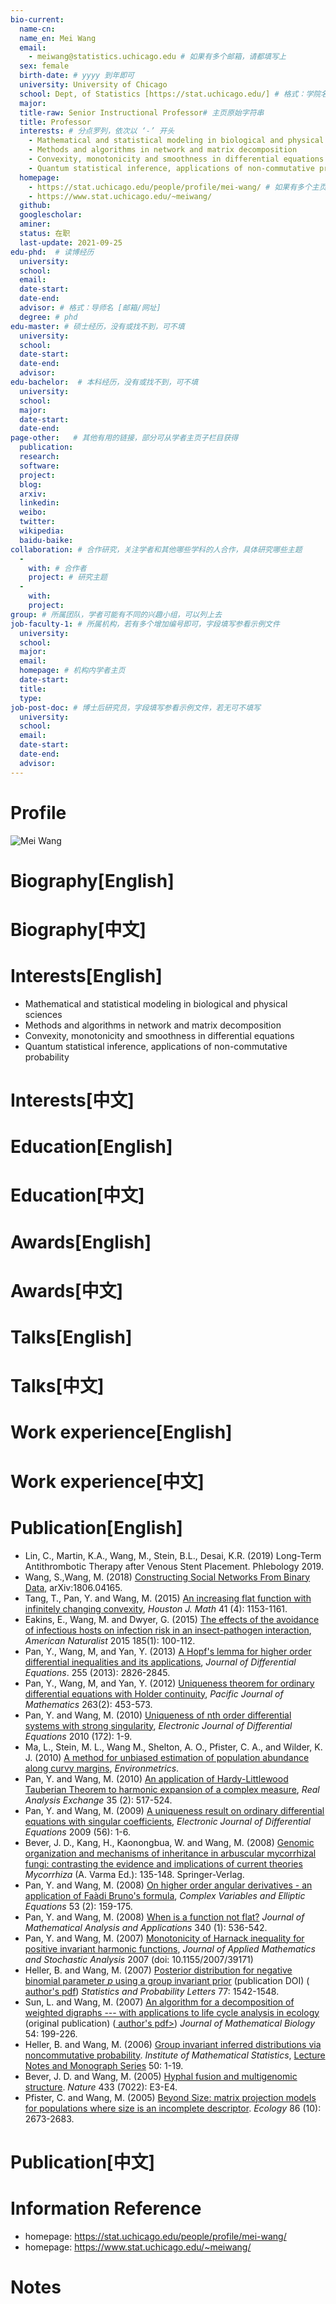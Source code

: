 ```yaml
---
bio-current:
  name-cn: 
  name_en: Mei Wang
  email: 
    - meiwang@statistics.uchicago.edu # 如果有多个邮箱，请都填写上
  sex: female
  birth-date: # yyyy 到年即可
  university: University of Chicago 
  school: Dept, of Statistics [https://stat.uchicago.edu/] # 格式：学院名称[学院官网链接]
  major: 
  title-raw: Senior Instructional Professor# 主页原始字符串
  title: Professor
  interests: # 分点罗列，依次以 ‘-’ 开头
    - Mathematical and statistical modeling in biological and physical sciences
    - Methods and algorithms in network and matrix decomposition
    - Convexity, monotonicity and smoothness in differential equations
    - Quantum statistical inference, applications of non-commutative probability
  homepage: 
    - https://stat.uchicago.edu/people/profile/mei-wang/ # 如果有多个主页，请都填写上
    - https://www.stat.uchicago.edu/~meiwang/
  github: 
  googlescholar: 
  aminer: 
  status: 在职
  last-update: 2021-09-25
edu-phd:  # 读博经历
  university: 
  school: 
  email: 
  date-start: 
  date-end: 
  advisor: # 格式：导师名 [邮箱/网址]
  degree: # phd
edu-master: # 硕士经历，没有或找不到，可不填
  university: 
  school: 
  date-start: 
  date-end: 
  advisor:
edu-bachelor:  # 本科经历，没有或找不到，可不填
  university: 
  school: 
  major: 
  date-start: 
  date-end: 
page-other:   # 其他有用的链接，部分可从学者主页子栏目获得
  publication: 
  research: 
  software: 
  project: 
  blog: 
  arxiv: 
  linkedin: 
  weibo:
  twitter:
  wikipedia:
  baidu-baike:
collaboration: # 合作研究，关注学者和其他哪些学科的人合作，具体研究哪些主题
  - 
    with: # 合作者
    project: # 研究主题
  - 
    with: 
    project: 
group: # 所属团队，学者可能有不同的兴趣小组，可以列上去
job-faculty-1: # 所属机构，若有多个增加编号即可，字段填写参看示例文件
  university: 
  school: 
  major: 
  email: 
  homepage: # 机构内学者主页
  date-start: 
  title: 
  type: 
job-post-doc: # 博士后研究员，字段填写参看示例文件，若无可不填写
  university: 
  school: 
  email: 
  date-start: 
  date-end: 
  advisor: 
---
```


# Profile

![Mei Wang](https://d3qi0qp55mx5f5.cloudfront.net/stat/i/people/Faculty/Wang_Mei_600x600.jpg?mtime=1565184616)

# Biography[English]

# Biography[中文]

# Interests[English]

- Mathematical and statistical modeling in biological and physical sciences
- Methods and algorithms in network and matrix decomposition
- Convexity, monotonicity and smoothness in differential equations
- Quantum statistical inference, applications of non-commutative probability

# Interests[中文]

# Education[English]

# Education[中文]

# Awards[English]

# Awards[中文]

# Talks[English]

# Talks[中文]

# Work experience[English]

# Work experience[中文]

# Publication[English]

- Lin, C., Martin, K.A., Wang, M., Stein, B.L., Desai, K.R. (2019)  Long-Term Antithrombotic Therapy after Venous Stent Placement. Phlebology 2019.
- Wang, S.,Wang, M. (2018)  [Constructing Social Networks From Binary Data](https://arxiv.org/pdf/1806.04165.pdf), arXiv:1806.04165.
- Tang, T., Pan, Y. and Wang, M. (2015)  [An increasing flat function with infinitely changing convexity](http://www.stat.uchicago.edu/~meiwang/research/HJM2015.pdf), *Houston J. Math* 41 (4): 1153-1161.
- Eakins, E., Wang, M. and Dwyer, G. (2015)  [The effects of the avoidance of infectious hosts on infection risk in an insect-pathogen interaction](http://www.stat.uchicago.edu/~meiwang/research/LibbyGreg15.pdf), *American Naturalist* 2015 185(1): 100-112.
- Pan, Y., Wang, M, and Yan, Y. (2013)  [A Hopf's lemma for higher order differential inequalities and its applications](http://www.stat.uchicago.edu/~meiwang/research/Hopf-nth-Pan-Yan2013.pdf), *Journal of Differential Equations*. 255 (2013): 2826-2845.
- Pan, Y., Wang, M, and Yan, Y. (2012)  [Uniqueness theorem for ordinary differential equations with Holder continuity](http://www.stat.uchicago.edu/~meiwang/research/publishedversion-Flat4LN.pdf), *Pacific Journal of Mathematics* 263(2): 453-573.
- Pan, Y. and Wang, M. (2010)  [Uniqueness of nth order differential systems with strong singularity](http://www.stat.uchicago.edu/~meiwang/research/EJDEpubversion-flat3.pdf), *Electronic Journal of Differential Equations* 2010 (172): 1-9.
- Ma, L., Stein, M. L., Wang M., Shelton, A. O., Pfister, C. A., and Wilder, K. J. (2010)  [A method for unbiased estimation of population abundance along curvy margins](http://www.stat.uchicago.edu/~meiwang/research/pubpreview.pdf), *Environmetrics*.
- Pan, Y. and Wang, M. (2010)  [An application of Hardy-Littlewood Tauberian Theorem to harmonic expansion of a complex measure](http://www.stat.uchicago.edu/~meiwang/research/tauberiansphere.pdf), *Real Analysis Exchange* 35 (2): 517-524.
- Pan, Y. and Wang, M. (2009)  [A uniqueness result on ordinary differential equations with singular coefficients](http://www.stat.uchicago.edu/~meiwang/research/EJDEpubversion-cutebound.pdf), *Electronic Journal of Differential Equations* 2009 (56): 1-6.
- Bever, J. D., Kang, H., Kaonongbua, W. and Wang, M. (2008)  [Genomic organization and mechanisms of inheritance in arbuscular mycorrhizal fungi: contrasting the evidence and implications of current theories](http://www.stat.uchicago.edu/~meiwang/research/pubversion-mycorrhizaCh7.pdf) *Mycorrhiza* (A. Varma Ed.): 135-148. Springer-Verlag.
- Pan, Y. and Wang, M. (2008)  [On higher order angular derivatives - an application of Faàdi Bruno's formula](http://www.stat.uchicago.edu/~meiwang/research/nth.pdf), *Complex Variables and Elliptic Equations* 53 (2): 159-175.
- Pan, Y. and Wang, M. (2008)  [When is a function not flat?](http://www.stat.uchicago.edu/~meiwang/research/continuation.pdf) *Journal of Mathematical Analysis and Applications* 340 (1): 536-542.
- Pan, Y. and Wang, M. (2007)  [Monotonicity of Harnack inequality for positive invariant harmonic functions](http://www.stat.uchicago.edu/~meiwang/research/S1048953307391715.pdf), *Journal of Applied Mathematics and Stochastic Analysis* 2007 (doi: 10.1155/2007/39171)
- Heller, B. and Wang, M. (2007) [Posterior distribution for negative binomial parameter *p* using a group invariant prior](http://dx.doi.org/10.1016/j.spl.2007.03.031) (publication DOI) ([ author's pdf](http://www.stat.uchicago.edu/~meiwang/research/NBpaper.pdf)) *Statistics and Probability Letters* 77: 1542-1548.
- Sun, L. and Wang, M. (2007)  [An algorithm for a decomposition of weighted digraphs --- with applications to life cycle analysis in ecology](http://www.springerlink.com/content/r25352h7jrl33466/fulltext.pdf) (original publication) ([ author's pdf>](http://www.stat.uchicago.edu/~meiwang/research/alg_post.pdf)) *Journal of Mathematical Biology* 54: 199-226.
- Heller, B. and Wang, M. (2006)  [Group invariant inferred distributions via noncommutative probability](http://galton.uchicago.edu/~meiwang/research/LNMS5001_Nov17-06.pdf). *Institute of Mathematical Statistics*, [Lecture Notes and Monograph Series](http://www.imstat.org/publications/lecnotes.htm) 50: 1-19.
- Bever, J. D. and Wang, M. (2005)  [Hyphal fusion and multigenomic structure](http://galton.uchicago.edu/~meiwang/research/NaturePDF.pdf). *Nature* 433 (7022): E3-E4.
- Pfister, C. and Wang, M. (2005)  [Beyond Size: matrix projection models for populations where size is an incomplete descriptor](http://galton.uchicago.edu/~meiwang/research/Ecology-0012-9658-086-10-2673.pdf). *Ecology* 86 (10): 2673-2683.

# Publication[中文]

# Information Reference

- homepage: https://stat.uchicago.edu/people/profile/mei-wang/
- homepage: https://www.stat.uchicago.edu/~meiwang/

# Notes